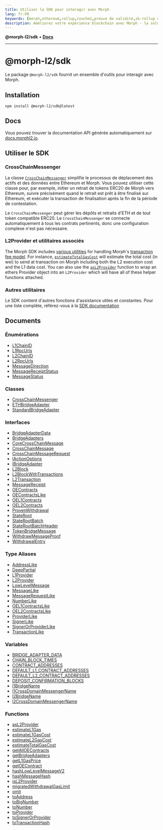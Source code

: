 ```yaml
---
title: Utiliser le SDK pour interagir avec Morph
lang: fr-FR
keywords: [morph,ethereum,rollup,couche2,preuve de validité,zk-rollup optimiste]
description: Améliorez votre expérience blockchain avec Morph - la solution zk-rollup optimiste, sécurisée, décentralisée, économique et performante. Essayez-la maintenant !
---
```



**@morph-l2/sdk** • [**Docs**](globals.md)

***

# @morph-l2/sdk

Le package `@morph-l2/sdk` fournit un ensemble d'outils pour interagir avec Morph.

## Installation

```
npm install @morph-l2/sdk@latest
```

## Docs


Vous pouvez trouver la documentation API générée automatiquement sur [docs.morphl2.io](https://docs.morphl2.io/docs/build-on-morph/sdk/globals/).

## Utiliser le SDK

### CrossChainMessenger

La classe [`CrossChainMessenger`](https://docs.morphl2.io/docs/build-on-morph/sdk/classes/CrossChainMessenger) simplifie le processus de déplacement des actifs et des données entre Ethereum et Morph. 
Vous pouvez utiliser cette classe pour, par exemple, initier un retrait de tokens ERC20 de Morph vers Ethereum, suivre précisément quand le retrait est prêt à être finalisé sur Ethereum, et exécuter la transaction de finalisation après la fin de la période de contestation.

Le `CrossChainMessenger` peut gérer les dépôts et retraits d'ETH et de tout token compatible ERC20.
Le `CrossChainMessenger` se connecte automatiquement à tous les contrats pertinents, donc une configuration complexe n'est pas nécessaire.

### L2Provider et utilitaires associés

The Morph SDK includes [various utilities](https://docs.morphl2.io/docs/build-on-morph/sdk/type-aliases/L2Provider) for handling Morph's [transaction fee model](https://docs.morphl2.io/docs/build-on-morph/build-on-morph/understand-transaction-cost-on-morph/).
For instance, [`estimateTotalGasCost`](https://docs.morphl2.io/docs/build-on-morph/sdk/functions/estimateTotalGasCost) will estimate the total cost (in wei) to send at transaction on Morph including both the L2 execution cost and the L1 data cost.
You can also use the [`asL2Provider`](https://docs.morphl2.io/docs/build-on-morph/sdk/functions/asL2Provider) function to wrap an ethers Provider object into an `L2Provider` which will have all of these helper functions attached.

### Autres utilitaires

Le SDK contient d'autres fonctions d'assistance utiles et constantes.
Pour une liste complète, référez-vous à la  [SDK documentation](https://docs.morphl2.io/docs/build-on-morph/sdk/globals/)


## Documents
### Énumérations

- [L1ChainID](enumerations/L1ChainID.md)
- [L1RpcUrls](enumerations/L1RpcUrls.md)
- [L2ChainID](enumerations/L2ChainID.md)
- [L2RpcUrls](enumerations/L2RpcUrls.md)
- [MessageDirection](enumerations/MessageDirection.md)
- [MessageReceiptStatus](enumerations/MessageReceiptStatus.md)
- [MessageStatus](enumerations/MessageStatus.md)

### Classes

- [CrossChainMessenger](classes/CrossChainMessenger.md)
- [ETHBridgeAdapter](classes/ETHBridgeAdapter.md)
- [StandardBridgeAdapter](classes/StandardBridgeAdapter.md)

### Interfaces

- [BridgeAdapterData](interfaces/BridgeAdapterData.md)
- [BridgeAdapters](interfaces/BridgeAdapters.md)
- [CoreCrossChainMessage](interfaces/CoreCrossChainMessage.md)
- [CrossChainMessage](interfaces/CrossChainMessage.md)
- [CrossChainMessageRequest](interfaces/CrossChainMessageRequest.md)
- [IActionOptions](interfaces/IActionOptions.md)
- [IBridgeAdapter](interfaces/IBridgeAdapter.md)
- [L2Block](interfaces/L2Block.md)
- [L2BlockWithTransactions](interfaces/L2BlockWithTransactions.md)
- [L2Transaction](interfaces/L2Transaction.md)
- [MessageReceipt](interfaces/MessageReceipt.md)
- [OEContracts](interfaces/OEContracts.md)
- [OEContractsLike](interfaces/OEContractsLike.md)
- [OEL1Contracts](interfaces/OEL1Contracts.md)
- [OEL2Contracts](interfaces/OEL2Contracts.md)
- [ProvenWithdrawal](interfaces/ProvenWithdrawal.md)
- [StateRoot](interfaces/StateRoot.md)
- [StateRootBatch](interfaces/StateRootBatch.md)
- [StateRootBatchHeader](interfaces/StateRootBatchHeader.md)
- [TokenBridgeMessage](interfaces/TokenBridgeMessage.md)
- [WithdrawMessageProof](interfaces/WithdrawMessageProof.md)
- [WithdrawalEntry](interfaces/WithdrawalEntry.md)

### Type Aliases

- [AddressLike](type-aliases/AddressLike.md)
- [DeepPartial](type-aliases/DeepPartial.md)
- [L1Provider](type-aliases/L1Provider.md)
- [L2Provider](type-aliases/L2Provider.md)
- [LowLevelMessage](type-aliases/LowLevelMessage.md)
- [MessageLike](type-aliases/MessageLike.md)
- [MessageRequestLike](type-aliases/MessageRequestLike.md)
- [NumberLike](type-aliases/NumberLike.md)
- [OEL1ContractsLike](type-aliases/OEL1ContractsLike.md)
- [OEL2ContractsLike](type-aliases/OEL2ContractsLike.md)
- [ProviderLike](type-aliases/ProviderLike.md)
- [SignerLike](type-aliases/SignerLike.md)
- [SignerOrProviderLike](type-aliases/SignerOrProviderLike.md)
- [TransactionLike](type-aliases/TransactionLike.md)

### Variables

- [BRIDGE\_ADAPTER\_DATA](variables/BRIDGE_ADAPTER_DATA.md)
- [CHAIN\_BLOCK\_TIMES](variables/CHAIN_BLOCK_TIMES.md)
- [CONTRACT\_ADDRESSES](variables/CONTRACT_ADDRESSES.md)
- [DEFAULT\_L1\_CONTRACT\_ADDRESSES](variables/DEFAULT_L1_CONTRACT_ADDRESSES.md)
- [DEFAULT\_L2\_CONTRACT\_ADDRESSES](variables/DEFAULT_L2_CONTRACT_ADDRESSES.md)
- [DEPOSIT\_CONFIRMATION\_BLOCKS](variables/DEPOSIT_CONFIRMATION_BLOCKS.md)
- [l1BridgeName](variables/l1BridgeName.md)
- [l1CrossDomainMessengerName](variables/l1CrossDomainMessengerName.md)
- [l2BridgeName](variables/l2BridgeName.md)
- [l2CrossDomainMessengerName](variables/l2CrossDomainMessengerName.md)

### Functions

- [asL2Provider](functions/asL2Provider.md)
- [estimateL1Gas](functions/estimateL1Gas.md)
- [estimateL1GasCost](functions/estimateL1GasCost.md)
- [estimateL2GasCost](functions/estimateL2GasCost.md)
- [estimateTotalGasCost](functions/estimateTotalGasCost.md)
- [getAllOEContracts](functions/getAllOEContracts.md)
- [getBridgeAdapters](functions/getBridgeAdapters.md)
- [getL1GasPrice](functions/getL1GasPrice.md)
- [getOEContract](functions/getOEContract.md)
- [hashLowLevelMessageV2](functions/hashLowLevelMessageV2.md)
- [hashMessageHash](functions/hashMessageHash.md)
- [isL2Provider](functions/isL2Provider.md)
- [migratedWithdrawalGasLimit](functions/migratedWithdrawalGasLimit.md)
- [omit](functions/omit.md)
- [toAddress](functions/toAddress.md)
- [toBigNumber](functions/toBigNumber.md)
- [toNumber](functions/toNumber.md)
- [toProvider](functions/toProvider.md)
- [toSignerOrProvider](functions/toSignerOrProvider.md)
- [toTransactionHash](functions/toTransactionHash.md)
